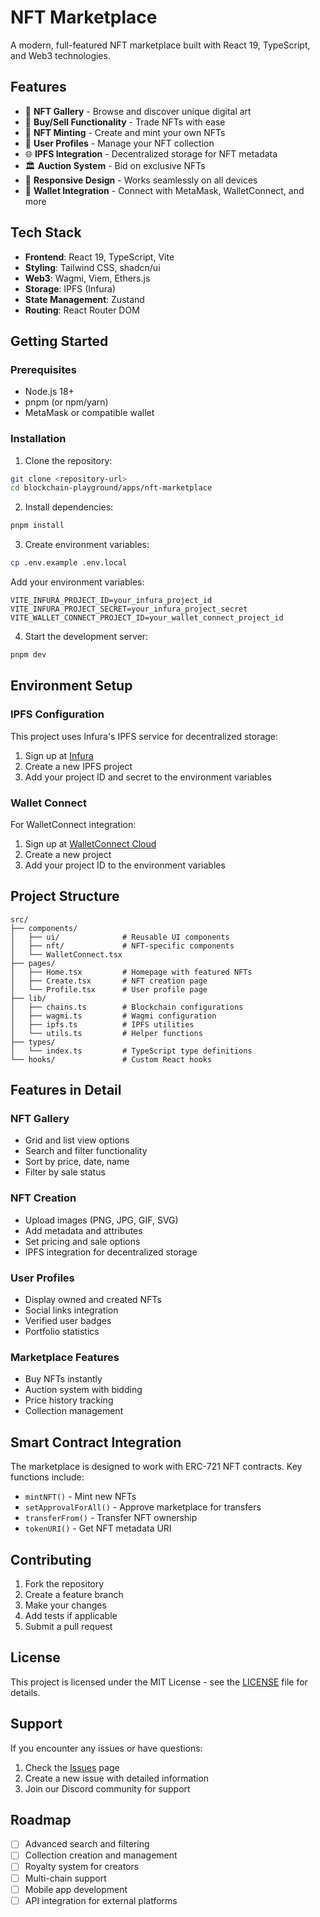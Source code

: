 # NFT Marketplace

A modern, full-featured NFT marketplace built with React 19, TypeScript, and Web3 technologies.

## Features

- 🎨 **NFT Gallery** - Browse and discover unique digital art
- 🛒 **Buy/Sell Functionality** - Trade NFTs with ease
- 🔨 **NFT Minting** - Create and mint your own NFTs
- 👤 **User Profiles** - Manage your NFT collection
- 🌐 **IPFS Integration** - Decentralized storage for NFT metadata
- 🏛️ **Auction System** - Bid on exclusive NFTs
- 📱 **Responsive Design** - Works seamlessly on all devices
- 🔗 **Wallet Integration** - Connect with MetaMask, WalletConnect, and more

## Tech Stack

- **Frontend**: React 19, TypeScript, Vite
- **Styling**: Tailwind CSS, shadcn/ui
- **Web3**: Wagmi, Viem, Ethers.js
- **Storage**: IPFS (Infura)
- **State Management**: Zustand
- **Routing**: React Router DOM

## Getting Started

### Prerequisites

- Node.js 18+
- pnpm (or npm/yarn)
- MetaMask or compatible wallet

### Installation

1. Clone the repository:

```bash
git clone <repository-url>
cd blockchain-playground/apps/nft-marketplace
```

2. Install dependencies:

```bash
pnpm install
```

3. Create environment variables:

```bash
cp .env.example .env.local
```

Add your environment variables:

```env
VITE_INFURA_PROJECT_ID=your_infura_project_id
VITE_INFURA_PROJECT_SECRET=your_infura_project_secret
VITE_WALLET_CONNECT_PROJECT_ID=your_wallet_connect_project_id
```

4. Start the development server:

```bash
pnpm dev
```

## Environment Setup

### IPFS Configuration

This project uses Infura's IPFS service for decentralized storage:

1. Sign up at [Infura](https://infura.io/)
2. Create a new IPFS project
3. Add your project ID and secret to the environment variables

### Wallet Connect

For WalletConnect integration:

1. Sign up at [WalletConnect Cloud](https://cloud.walletconnect.com/)
2. Create a new project
3. Add your project ID to the environment variables

## Project Structure

```
src/
├── components/
│   ├── ui/              # Reusable UI components
│   ├── nft/             # NFT-specific components
│   └── WalletConnect.tsx
├── pages/
│   ├── Home.tsx         # Homepage with featured NFTs
│   ├── Create.tsx       # NFT creation page
│   └── Profile.tsx      # User profile page
├── lib/
│   ├── chains.ts        # Blockchain configurations
│   ├── wagmi.ts         # Wagmi configuration
│   ├── ipfs.ts          # IPFS utilities
│   └── utils.ts         # Helper functions
├── types/
│   └── index.ts         # TypeScript type definitions
└── hooks/               # Custom React hooks
```

## Features in Detail

### NFT Gallery

- Grid and list view options
- Search and filter functionality
- Sort by price, date, name
- Filter by sale status

### NFT Creation

- Upload images (PNG, JPG, GIF, SVG)
- Add metadata and attributes
- Set pricing and sale options
- IPFS integration for decentralized storage

### User Profiles

- Display owned and created NFTs
- Social links integration
- Verified user badges
- Portfolio statistics

### Marketplace Features

- Buy NFTs instantly
- Auction system with bidding
- Price history tracking
- Collection management

## Smart Contract Integration

The marketplace is designed to work with ERC-721 NFT contracts. Key functions include:

- `mintNFT()` - Mint new NFTs
- `setApprovalForAll()` - Approve marketplace for transfers
- `transferFrom()` - Transfer NFT ownership
- `tokenURI()` - Get NFT metadata URI

## Contributing

1. Fork the repository
2. Create a feature branch
3. Make your changes
4. Add tests if applicable
5. Submit a pull request

## License

This project is licensed under the MIT License - see the [LICENSE](../../LICENSE) file for details.

## Support

If you encounter any issues or have questions:

1. Check the [Issues](https://github.com/your-repo/issues) page
2. Create a new issue with detailed information
3. Join our Discord community for support

## Roadmap

- [ ] Advanced search and filtering
- [ ] Collection creation and management
- [ ] Royalty system for creators
- [ ] Multi-chain support
- [ ] Mobile app development
- [ ] API integration for external platforms
